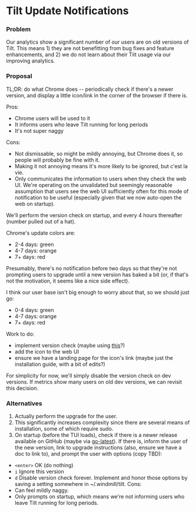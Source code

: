 # Tilt Update Notifications

### Problem
Our analytics show a significant number of our users are on old versions of Tilt. This means 1) they are not benefitting from bug fixes and feature enhancements, and 2) we do not learn about their Tilt usage via our improving analytics.

### Proposal
TL;DR: do what Chrome does -- periodically check if there's a newer version, and display a little icon/link in the corner of the browser if there is.

Pros:
* Chrome users will be used to it
* It informs users who leave Tilt running for long periods
* It's not super naggy

Cons:
* Not dismissable, so might be mildly annoying, but Chrome does it, so people will probably be fine with it.
* Making it not annoying means it's more likely to be ignored, but c'est la vie.
* Only communicates the information to users when they check the web UI. We're operating on the unvalidated but seemingly reasonable assumption that users see the web UI sufficiently often for this mode of notification to be useful (especially given that we now auto-open the web on startup).

We'll perform the version check on startup, and every 4 hours thereafter (number pulled out of a hat).

Chrome's update colors are:
* 2-4 days: green
* 4-7 days: orange
* 7+ days: red

Presumably, there's no notification before two days so that they're not prompting users to upgrade until a new version has baked a bit (or, if that's not the motivation, it seems like a nice side effect).

I think our user base isn't big enough to worry about that, so we should just go:
* 0-4 days: green
* 4-7 days: orange
* 7+ days: red

Work to do:
* implement version check (maybe using [this](https://github.com/google/go-github/blob/master/github/repos_releases.go)?)
* add the icon to the web UI
* ensure we have a landing page for the icon's link (maybe just the installation guide, with a bit of edits?)

For simplicity for now, we'll simply disable the version check on dev versions. If metrics show many users on old dev versions, we can revisit this decision.

### Alternatives
1. Actually perform the upgrade for the user.
  1. This significantly increases complexity since there are several means of installation, some of which require sudo.
2. On startup (before the TUI loads), check if there is a newer release available on GitHub (maybe via [go-latest](https://github.com/tcnksm/go-latest)). If there is, inform the user of the new version, link to upgrade instructions (also, ensure we have a doc to link to), and prompt the user with options (copy TBD):
  * `<enter>` OK (do nothing)
  * `i` Ignore this version
  * `d` Disable version check forever.
  Implement and honor those options by saving a setting somewhere in ~/.windmill/tilt.
  Cons:
  * Can feel mildly naggy.
  * Only prompts on startup, which means we're not informing users who leave Tilt running for long periods.
